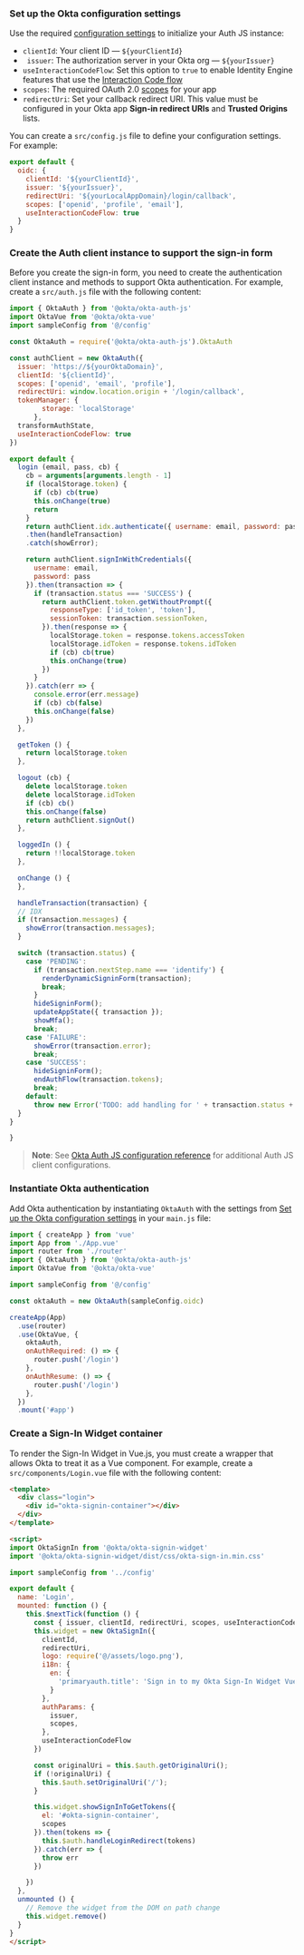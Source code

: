 ### Set up the Okta configuration settings

Use the required [configuration settings](#okta-org-app-integration-configuration-settings) to initialize your Auth JS instance:

* `clientId`: Your client ID &mdash; `${yourClientId}`
* ` issuer`: The authorization server in your Okta org &mdash; `${yourIssuer}`
* `useInteractionCodeFlow`: Set this option to `true` to enable Identity Engine features that use the [Interaction Code flow](/docs/concepts/interaction-code/#the-interaction-code-flow)
* `scopes`: The required OAuth 2.0 [scopes](/docs/reference/api/oidc/#scopes) for your app
* `redirectUri`: Set your callback redirect URI. This value must be configured in your Okta app **Sign-in redirect URIs** and **Trusted Origins** lists.

You can create a `src/config.js` file to define your configuration settings. For example:

```js
export default {
  oidc: {
    clientId: '${yourClientId}',
    issuer: '${yourIssuer}',
    redirectUri: '${yourLocalAppDomain}/login/callback',
    scopes: ['openid', 'profile', 'email'],
    useInteractionCodeFlow: true
  }
}
```

### Create the Auth client instance to support the sign-in form

Before you create the sign-in form, you need to create the authentication client instance and methods to support Okta authentication. For example, create a `src/auth.js` file with the following content:

```js
import { OktaAuth } from '@okta/okta-auth-js'
import OktaVue from '@okta/okta-vue'
import sampleConfig from '@/config'

const OktaAuth = require('@okta/okta-auth-js').OktaAuth

const authClient = new OktaAuth({
  issuer: 'https://${yourOktaDomain}',
  clientId: '${clientId}',
  scopes: ['openid', 'email', 'profile'],
  redirectUri: window.location.origin + '/login/callback',
  tokenManager: {
        storage: 'localStorage'
      },
  transformAuthState,
  useInteractionCodeFlow: true
})

export default {
  login (email, pass, cb) {
    cb = arguments[arguments.length - 1]
    if (localStorage.token) {
      if (cb) cb(true)
      this.onChange(true)
      return
    }
    return authClient.idx.authenticate({ username: email, password: pass })
    .then(handleTransaction)
    .catch(showError);

    return authClient.signInWithCredentials({
      username: email,
      password: pass
    }).then(transaction => {
      if (transaction.status === 'SUCCESS') {
        return authClient.token.getWithoutPrompt({
          responseType: ['id_token', 'token'],
          sessionToken: transaction.sessionToken,
        }).then(response => {
          localStorage.token = response.tokens.accessToken
          localStorage.idToken = response.tokens.idToken
          if (cb) cb(true)
          this.onChange(true)
        })
      }
    }).catch(err => {
      console.error(err.message)
      if (cb) cb(false)
      this.onChange(false)
    })
  },

  getToken () {
    return localStorage.token
  },

  logout (cb) {
    delete localStorage.token
    delete localStorage.idToken
    if (cb) cb()
    this.onChange(false)
    return authClient.signOut()
  },

  loggedIn () {
    return !!localStorage.token
  },

  onChange () {
  },

  handleTransaction(transaction) {
  // IDX
  if (transaction.messages) {
    showError(transaction.messages);
  }

  switch (transaction.status) {
    case 'PENDING':
      if (transaction.nextStep.name === 'identify') {
        renderDynamicSigninForm(transaction);
        break;
      }
      hideSigninForm();
      updateAppState({ transaction });
      showMfa();
      break;
    case 'FAILURE':
      showError(transaction.error);
      break;
    case 'SUCCESS':
      hideSigninForm();
      endAuthFlow(transaction.tokens);
      break;
    default:
      throw new Error('TODO: add handling for ' + transaction.status + ' status');
  }
}

}
```

> **Note**: See [Okta Auth JS configuration reference](https://github.com/okta/okta-auth-js#configuration-reference) for additional Auth JS client configurations.

### Instantiate Okta authentication

Add Okta authentication by instantiating `OktaAuth` with the settings from [Set up the Okta configuration settings](#set-up-the-okta-configuration-settings) in your `main.js` file:

```js
import { createApp } from 'vue'
import App from './App.vue'
import router from './router'
import { OktaAuth } from '@okta/okta-auth-js'
import OktaVue from '@okta/okta-vue'

import sampleConfig from '@/config'

const oktaAuth = new OktaAuth(sampleConfig.oidc)

createApp(App)
  .use(router)
  .use(OktaVue, {
    oktaAuth,
    onAuthRequired: () => {
      router.push('/login')
    },
    onAuthResume: () => {
      router.push('/login')
    },
  })
  .mount('#app')
```

### Create a Sign-In Widget container

To render the Sign-In Widget in Vue.js, you must create a wrapper that allows Okta to treat it as a Vue component. For example, create a `src/components/Login.vue` file with the following content:

```html
<template>
  <div class="login">
    <div id="okta-signin-container"></div>
  </div>
</template>

<script>
import OktaSignIn from '@okta/okta-signin-widget'
import '@okta/okta-signin-widget/dist/css/okta-sign-in.min.css'

import sampleConfig from '../config'

export default {
  name: 'Login',
  mounted: function () {
    this.$nextTick(function () {
      const { issuer, clientId, redirectUri, scopes, useInteractionCodeFlow } = sampleConfig.oidc
      this.widget = new OktaSignIn({
        clientId,
        redirectUri,
        logo: require('@/assets/logo.png'),
        i18n: {
          en: {
            'primaryauth.title': 'Sign in to my Okta Sign-In Widget Vue.js app'
          }
        },
        authParams: {
          issuer,
          scopes,
        },
        useInteractionCodeFlow
      })

      const originalUri = this.$auth.getOriginalUri();
      if (!originalUri) {
        this.$auth.setOriginalUri('/');
      }

      this.widget.showSignInToGetTokens({
        el: '#okta-signin-container',
        scopes
      }).then(tokens => {
        this.$auth.handleLoginRedirect(tokens)
      }).catch(err => {
        throw err
      })

    })
  },
  unmounted () {
    // Remove the widget from the DOM on path change
    this.widget.remove()
  }
}
</script>
```
